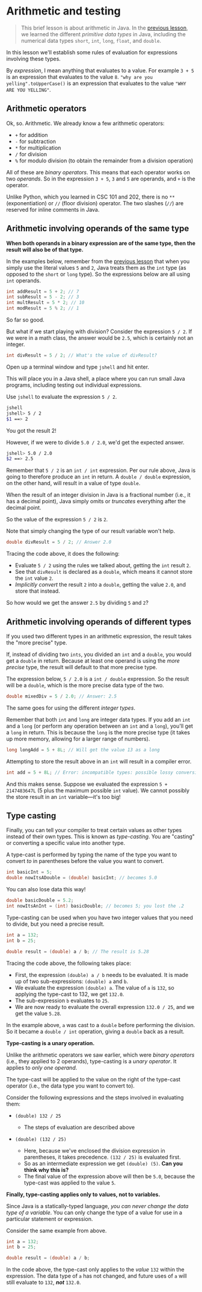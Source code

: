 # Arithmetic and testing

> This brief lesson is about arithmetic in Java.
> In the [previous lesson](../01-intro-to-java/README.md), we learned the different *primitive data types* in Java, including the numerical data types `short`, `int`, `long`, `float`, and `double`.

In this lesson we'll establish some rules of evaluation for expressions involving these types.

By *expression*, I mean anything that evaluates to a value. For example `3 + 5` is an expression that evaluates to the value `8`. `"why are you yelling".toUpperCase()` is an expression that evaluates to the value `"WHY ARE YOU YELLING"`.

## Arithmetic operators

Ok, so. Arithmetic. We already know a few arithmetic operators:

* `+` for addition
* `-` for subtraction
* `*` for multiplication
* `/` for division
* `%` for modulo division (to obtain the remainder from a division operation)

All of these are *binary operators*. This means that each operator works on two *operands*. So in the expression `3 + 5`, `3` and `5` are operands, and `+` is the operator.

Unlike Python, which you learned in CSC 101 and 202, there is no `**` (exponentiation) or `//` (floor division) operator.
The two slashes (`//`) are reserved for inline comments in Java.

## Arithmetic involving operands of the same type

**When both operands in a binary expression are of the same type, then the result will also be of that type.**

In the examples below, remember from the [previous lesson](../01_intro_to_java/index.md) that when you simply use the literal values `5` and `2`, Java treats them as the `int` type (as opposed to the `short` or `long` type).
So the expressions below are all using `int` operands.

```java
int addResult = 5 + 2; // 7
int subResult = 5 - 2; // 3
int multResult = 5 * 2; // 10
int modResult = 5 % 2; // 1
```

So far so good.

But what if we start playing with division? Consider the expression `5 / 2`. If we were in a math class, the answer would be `2.5`, which is certainly not an integer.

```java
int divResult = 5 / 2; // What's the value of divResult?
```

Open up a terminal window and type `jshell` and hit enter.

This will place you in a Java shell, a place where you can run small Java programs, including testing out individual expressions.

Use `jshell` to evaluate the expression `5 / 2`.

```bash
jshell
jshell> 5 / 2
$1 ==> 2
```

You got the result 2!

However, if we were to divide `5.0 / 2.0`, we'd get the expected answer.

```bash
jshell> 5.0 / 2.0
$2 ==> 2.5
```

Remember that `5 / 2` is an `int / int` expression.
Per our rule above, Java is going to therefore produce an `int` in return.
A `double / double` expression, on the other hand, will result in a value of type `double`.

When the result of an integer division in Java is a fractional number (i.e., it has a decimal point), Java simply omits or *truncates* everything after the decimal point.

So the value of the expression `5 / 2` is `2`.

Note that simply changing the type of our result variable won't help.

```java
double divResult = 5 / 2; // Answer 2.0
```

Tracing the code above, it does the following:

* Evaluate `5 / 2` using the rules we talked about, getting the `int` result `2`.
* See that `divResult` is declared as a `double`, which means it cannot store the `int` value `2`.
* *Implicitly convert* the result `2` into a `double`, getting the value `2.0`, and store that instead.

So how would we get the answer `2.5` by dividing `5` and `2`?

## Arithmetic involving operands of different types

If you used two different types in an arithmetic expression, the result takes the "more precise" type.

If, instead of dividing two `ints`, you divided an `int` and a `double`, you would get a `double` in return.
Because at least one operand is using the *more precise* type, the result will default to that more precise type.

The expression below, `5 / 2.0` is a `int / double` expression.
So the result will be a `double`, which is the more precise data type of the two.

```java
double mixedDiv = 5 / 2.0; // Answer: 2.5
```

The same goes for using the different *integer types*.

Remember that both `int` and `long` are integer data types.
If you add an `int` and a `long` (or perform any operation between an `int` and a `long`), you'll get a `long` in return.
This is because the `long` is the more precise type (it takes up more memory, allowing for a larger range of numbers).

```java
long longAdd = 5 + 8L; // Will get the value 13 as a long
```

Attempting to store the result above in an `int` will result in a compiler error.

```java
int add = 5 + 8L; // Error: incompatible types: possible lossy conversion from long to int
```

And this makes sense. Suppose we evaluated the expression `5 + 2147483647L` (5 plus the maximum possible `int` value). We cannot possibly the store result in an `int` variable—it's too big!

## Type casting

Finally, you can tell your compiler to treat certain values as other types instead of their own types.
This is known as _type-casting_.
You are "casting" or converting a specific value into another type.

A type-cast is performed by typing the name of the type you want to convert *to* in parentheses before the value you want to convert.

```java
int basicInt = 5;
double nowItsADouble = (double) basicInt; // becomes 5.0
```

You can also lose data this way!

```java
double basicDouble = 5.2;
int nowItsAnInt = (int) basicDouble; // becomes 5; you lost the .2
```

Type-casting can be used when you have two integer values that you need to divide, but you need a precise result.

```java
int a = 132;
int b = 25;

double result = (double) a / b; // The result is 5.28
```

Tracing the code above, the following takes place:

- First, the expression `(double) a / b` needs to be evaluated. It is made up of two sub-expressions: `(double) a` and `b`.
- We evaluate the expression `(double) a`. The value of `a` is `132`, so applying the type-cast to 132, we get `132.0`.
- The sub-expression `b` evaluates to `25`.
- We are now ready to evaluate the overall expression `132.0 / 25`, and we get the value `5.28`.

In the example above, `a` was cast to a `double` before performing the division.
So it became a `double / int` operation, giving a `double` back as a result.

**Type-casting is a unary operation.**

Unlike the arithmetic operators we saw earlier, which were *binary operators* (i.e., they applied to 2 operands), type-casting is a *unary operator*. It applies to *only one operand*.

The type-cast will be applied to the value on the right of the type-cast operator (i.e., the data type you want to convert to).

Consider the following expressions and the steps involved in evaluating them:

- `(double) 132 / 25`
  - The steps of evaluation are described above

- `(double) (132 / 25)`
  - Here, because we've enclosed the division expression in parentheses, it takes precedence. `(132 / 25)` is evaluated first.
  - So as an intermediate expression we get `(double) (5)`. **Can you think why this is?**
  - The final value of the expression above will then be `5.0`, because the type-cast was applied to the value `5`.

**Finally, type-casting applies only to values, not to variables.**

Since Java is a statically-typed language, *you can never change the data type of a variable*.
You can only change the type of a value for use in a particular statement or expression.

Consider the same example from above.

```java
int a = 132;
int b = 25;

double result = (double) a / b;
```

In the code above, the type-cast only applies to the *value* `132` within the expression. The data type of `a` has not changed, and future uses of `a` will still evaluate to `132`, ***not*** `132.0`.
